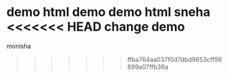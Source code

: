 demo
html demo
demo
html sneha
<<<<<<< HEAD
change
demo
=======
monisha
>>>>>>> ffba764aa037f0d7dbd9653cff98899a07ffb36a
